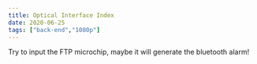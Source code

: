 ```yaml
---
title: Optical Interface Index
date: 2020-06-25
tags: ["back-end","1080p"]
---
```


Try to input the FTP microchip, maybe it will generate the bluetooth alarm!